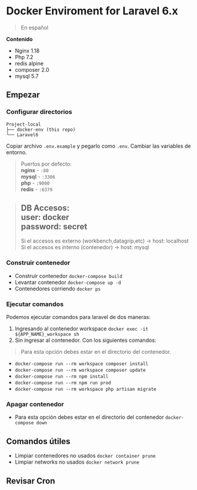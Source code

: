 # Docker Enviroment for Laravel 6.x

> En español

**Contenido**

- Nginx 1.18
- Php 7.2
- redis alpine
- composer 2.0
- mysql 5.7

## Empezar

### Configurar directorios
```
Project-local
├── docker-env (this repo)
└── Laravel6 
```
Copiar archivo `.env.example` y pegarlo como `.env`. Cambiar las variables de entorno.

> Puertos por defecto:   
>  **nginx** - `:80`   
>  **mysql** - `:3306`   
>  **php** - `:9000`   
>  **redis** - `:6379`

> **DB Accesos**:   
> user: docker   
> password: secret
> ------
> Si el accesos es externo (workbench,datagrip,etc) -> host: localhost
> Si el accesos es interno (contenedor) -> host: mysql

### Construir contenedor
- Construir contenedor `docker-compose build`
- Levantar contenedor `docker-compose up -d`
- Contenedores corriendo `docker ps`

###  Ejecutar comandos
Podemos ejecutar comandos para laravel de dos maneras:

1. Ingresando al contenedor workspace
`docker exec -it ${APP_NAME}_workspace sh`
2. Sin ingresar al contenedor. Con los siguientes comandos:
> Para esta opción debes estar en el directorio del contenedor.   
- `docker-compose run --rm workspace composer install`
- `docker-compose run --rm workspace composer update`
- `docker-compose run --rm npm install`
- `docker-compose run --rm npm run prod`
- `docker-compose run --rm workspace php artisan migrate`

### Apagar contenedor 
- Para esta opción debes estar en el directorio del contenedor  `docker-compose down`

## Comandos útiles

- Limpiar contenedores no usados `docker container prune`
- Limpiar networks no usados `docker network prune`

## Revisar Cron
